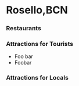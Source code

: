 # Rosello,BCN


### Restaurants


### Attractions for Tourists

- Foo bar
- Foobar

### Attractions for Locals

